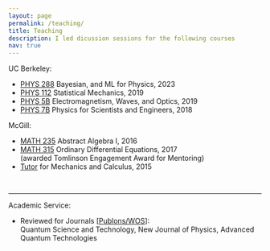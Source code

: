 ```yaml
---
layout: page
permalink: /teaching/
title: Teaching
description: I led dicussion sessions for the following courses
nav: true
---
```


<!-- For now, this page is assumed to be a static description of your courses. You can convert it to a collection similar to `_projects/` so that you can have a dedicated page for each course.

Organize your courses by years, topics, or universities, however you like! -->

UC Berkeley: <br>
- <a href="https://classes.berkeley.edu/content/2023-fall-physics-288-001-lec-001">PHYS 288</a> Bayesian, and ML for Physics, 2023<br>
- <a href="https://classes.berkeley.edu/content/2019-fall-physics-112-001-lec-001">PHYS 112</a> Statistical Mechanics, 2019<br>
- <a href="https://classes.berkeley.edu/content/2019-spring-physics-5b-001-lec-001">PHYS 5B</a> Electromagnetism, Waves, and Optics, 2019<br>
- <a href="https://classes.berkeley.edu/content/2018-fall-physics-7b-001-lec-001">PHYS 7B</a> Physics for Scientists and Engineers, 2018<br>

McGill: <br>
- <a href="https://www.mcgill.ca/study/2016-2017/courses/math-235">MATH 235</a> Abstract Algebra I, 2016<br> 
- <a href="https://www.mcgill.ca/study/2016-2017/courses/math-315">MATH 315</a> Ordinary Differential Equations, 2017<br>
(awarded Tomlinson Engagement Award for Mentoring)<br>
- <a href="https://susmcgill.ca/peer-tutoring">Tutor</a> for Mechanics and Calculus, 2015<br>
<br>

---

Academic Service: <br>
- Reviewed for Journals [<a href="https://www.webofscience.com/wos/author/record/32106605">Publons/WOS</a>]: <br>
Quantum Science and Technology, New Journal of Physics, Advanced Quantum Technologies<br>

